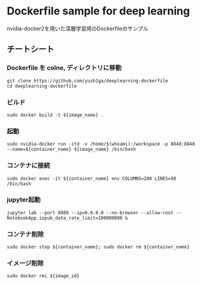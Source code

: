 # Dockerfile sample for deep learning

nvidia-docker2を用いた深層学習用のDockerfileのサンプル

## チートシート

### Dockerfile を colne, ディレクトリに移動
```
git clone https://github.com/yush1ga/deeplearning-dockerfile
cd deeplearning-dockerfile
```

### ビルド
```
sudo docker build -t ${image_name} .
```

### 起動
```
sudo nvidia-docker run -itd -v /home/$(whoami):/workspace -p 8848:8848 --name=${container_name} ${image_name} /bin/bash
```

### コンテナに接続
```
sudo docker exec -it ${container_name} env COLUMNS=200 LINES=50 /bin/bash
```

### jupyter起動
```
jupyter lab --port 8888 --ip=0.0.0.0 --no-browser --allow-root --NotebookApp.iopub_data_rate_limit=100000000 &
```

### コンテナ削除
```
sudo docker stop ${container_name}; sudo docker rm ${container_name}
```

### イメージ削除
```
sudo docker rmi ${image_id}
```
